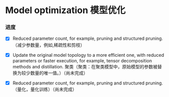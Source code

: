# Model optimization 模型优化

### 进度

- [x] Reduced parameter count, for example, pruning and structured pruning.
     （减少参数量，例如,稀疏性和剪枝）
- [x] Update the original model topology to a more efficient one, with reduced parameters or faster execution,
      for example, tensor decomposition methods and distillation.
      聚类（聚类：在聚类模型中，原始模型的参数被替换为较少数量的唯一值。）（尚未完成）
- [x] Reduced parameter count, for example, pruning and structured pruning.（量化，量化训练）（尚未完成）


